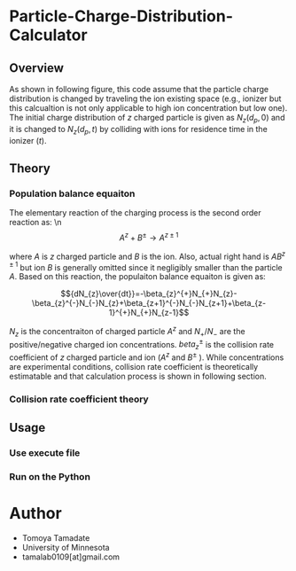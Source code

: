 # Particle-Charge-Distribution-Calculator
## Overview
As shown in following figure, this code assume that the particle charge distribution is changed by traveling the ion existing space (e.g., ionizer but this calcualtion is not only applicable to high ion concentration but low one).  The initial charge distribution of $z$ charged particle is given as $N_z(d_p,0)$ and it is changed to $N_z(d_p,t)$ by colliding with ions for residence time in the ionizer ($t$). 

## Theory
### Population balance equaiton
The elementary reaction of the charging process is the second order reaction as:
\n
$$A^z+B^{\pm}{\rightarrow}A^{z\pm1}$$

where $A$ is $z$ charged particle and $B$ is the ion.  Also, actual right hand is $AB^{z\pm1}$ but ion $B$ is generally omitted since it negligibly smaller than the particle $A$. Based on this reaction, the populaiton balance equaiton is given as:

$${dN_{z}\over{dt}}=-\beta_{z}^{+}N_{+}N_{z}-\beta_{z}^{-}N_{-}N_{z}+\beta_{z+1}^{-}N_{-}N_{z+1}+\beta_{z-1}^{+}N_{+}N_{z-1}$$

$N_z$ is the concentraiton of charged particle $A^z$ and $N_{+}/N_{-}$ are the positive/negative charged ion concentrations.  $beta_{z}^{\pm}$ is the collision rate coefficient of $z$ charged particle and ion ($A^z$ and $B^{\pm}$ ).  While concentrations are experimental conditions, collision rate coefficient is theoretically estimatable and that calculation process is shown in following section.
### Collision rate coefficient theory

## Usage
### Use execute file
### Run on the Python

# Author
* Tomoya Tamadate
* University of Minnesota
* tamalab0109[at]gmail.com

